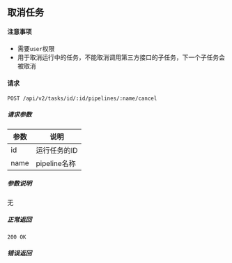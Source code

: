 ## 取消任务

#### 注意事项

- 需要`user`权限
- 用于取消运行中的任务，不能取消调用第三方接口的子任务，下一个子任务会被取消

#### 请求

```
POST /api/v2/tasks/id/:id/pipelines/:name/cancel
```

##### 请求参数

|参数|说明|
|---|---|
|id|运行任务的ID|
|name|pipeline名称|

##### 参数说明

无

##### 正常返回

```
200 OK
```

##### 错误返回
